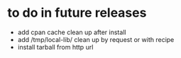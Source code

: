 # to do in future releases
- add cpan cache clean up after install
- add /tmp/local-lib/ clean up by request or with recipe
- install tarball from http url

